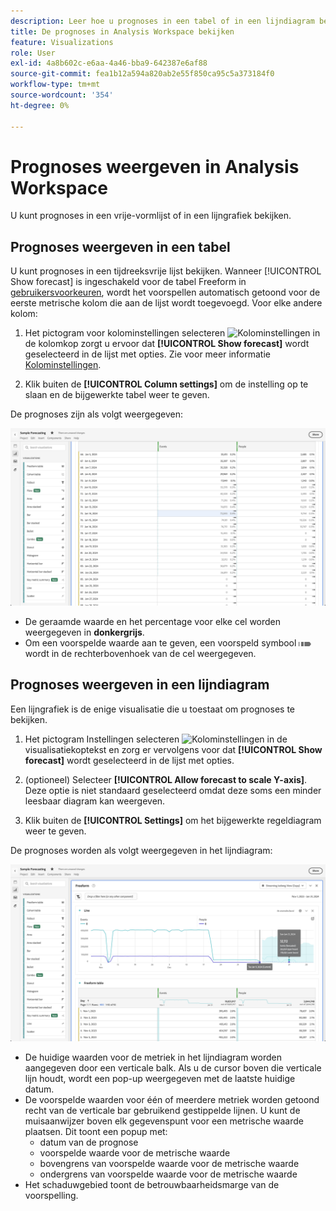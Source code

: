 ```yaml
---
description: Leer hoe u prognoses in een tabel of in een lijndiagram bekijkt.
title: De prognoses in Analysis Workspace bekijken
feature: Visualizations
role: User
exl-id: 4a8b602c-e6aa-4a46-bba9-642387e6af88
source-git-commit: fea1b12a594a820ab2e55f850ca95c5a373184f0
workflow-type: tm+mt
source-wordcount: '354'
ht-degree: 0%

---
```


# Prognoses weergeven in Analysis Workspace

U kunt prognoses in een vrije-vormlijst of in een lijngrafiek bekijken.

## Prognoses weergeven in een tabel

U kunt prognoses in een tijdreeksvrije lijst bekijken. Wanneer [!UICONTROL Show forecast] is ingeschakeld voor de tabel Freeform in [gebruikersvoorkeuren](../user-preferences.md), wordt het voorspellen automatisch getoond voor de eerste metrische kolom die aan de lijst wordt toegevoegd. Voor elke andere kolom:

1. Het pictogram voor kolominstellingen selecteren ![Kolominstellingen](https://spectrum.adobe.com/static/icons/workflow_18/Smock_Settings_18_N.svg) in de kolomkop zorgt u ervoor dat **[!UICONTROL Show forecast]** wordt geselecteerd in de lijst met opties. Zie voor meer informatie [Kolominstellingen](../visualizations/freeform-table/column-row-settings/column-settings.md).

1. Klik buiten de **[!UICONTROL Column settings]** om de instelling op te slaan en de bijgewerkte tabel weer te geven.

De prognoses zijn als volgt weergegeven:

![Voorspelling weergeven in tabel](assets/show-forecast-table.png)

* De geraamde waarde en het percentage voor elke cel worden weergegeven in **donkergrijs**.
* Om een voorspelde waarde aan te geven, een voorspeld symbool <img src="./assets/forecast.svg" alt="Prognose-symbool" width="20" /> wordt in de rechterbovenhoek van de cel weergegeven.


## Prognoses weergeven in een lijndiagram

Een lijngrafiek is de enige visualisatie die u toestaat om prognoses te bekijken.

1. Het pictogram Instellingen selecteren ![Kolominstellingen](https://spectrum.adobe.com/static/icons/workflow_18/Smock_Settings_18_N.svg) in de visualisatiekoptekst en zorg er vervolgens voor dat **[!UICONTROL Show forecast]** wordt geselecteerd in de lijst met opties.

1. (optioneel) Selecteer **[!UICONTROL Allow forecast to scale Y-axis]**. Deze optie is niet standaard geselecteerd omdat deze soms een minder leesbaar diagram kan weergeven.

1. Klik buiten de **[!UICONTROL Settings]** om het bijgewerkte regeldiagram weer te geven.

De prognoses worden als volgt weergegeven in het lijndiagram:

![Voorspelling weergeven in lijndiagram](assets/show-forecast-linechart.png)

* De huidige waarden voor de metriek in het lijndiagram worden aangegeven door een verticale balk. Als u de cursor boven die verticale lijn houdt, wordt een pop-up weergegeven met de laatste huidige datum.
* De voorspelde waarden voor één of meerdere metriek worden getoond recht van de verticale bar gebruikend gestippelde lijnen. U kunt de muisaanwijzer boven elk gegevenspunt voor een metrische waarde plaatsen. Dit toont een popup met:
   * datum van de prognose
   * voorspelde waarde voor de metrische waarde
   * bovengrens van voorspelde waarde voor de metrische waarde
   * ondergrens van voorspelde waarde voor de metrische waarde
* Het schaduwgebied toont de betrouwbaarheidsmarge van de voorspelling.
